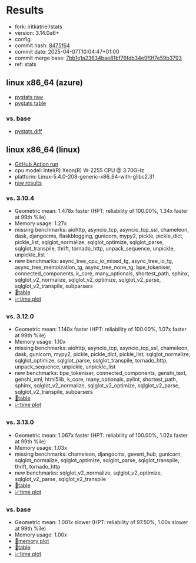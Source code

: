 # Results

- fork: iritkatriel/stats
- version: 3.14.0a6+
- config: 
- commit hash: [8475f64](https://github.com/iritkatriel/cpython/commit/8475f64)
- commit date: 2025-04-07T10:04:47+01:00
- commit merge base: [7bb1e1a23634bae81bf76fdb34e9f9f7e59b3793](https://github.com/python/cpython/commit/7bb1e1a23634bae81bf76fdb34e9f9f7e59b3793)
- ref: stats

## linux x86_64 (azure)

- [pystats raw](bm-20250407-azure-x86_64-iritkatriel-stats-3.14.0a6%2B-8475f64-pystats.json)
- [pystats table](bm-20250407-azure-x86_64-iritkatriel-stats-3.14.0a6%2B-8475f64-pystats.md)

### vs. base

- [pystats diff](bm-20250407-azure-x86_64-iritkatriel-stats-3.14.0a6%2B-8475f64-pystats-vs-base.md)

## linux x86_64 (linux)

- [GitHub Action run](https://github.com/faster-cpython/benchmarking/actions/runs/14305205340)
- cpu model: Intel(R) Xeon(R) W-2255 CPU @ 3.70GHz
- platform: Linux-5.4.0-208-generic-x86_64-with-glibc2.31
- [raw results](bm-20250407-linux-x86_64-iritkatriel-stats-3.14.0a6%2B-8475f64.json)

### vs. 3.10.4

- Geometric mean: 1.478x faster (HPT: reliability of 100.00%, 1.34x faster at 99th %ile)
- Memory usage: 1.27x
- missing benchmarks: aiohttp, asyncio_tcp, asyncio_tcp_ssl, chameleon, dask, djangocms, flaskblogging, gunicorn, mypy2, pickle, pickle_dict, pickle_list, sqlglot_normalize, sqlglot_optimize, sqlglot_parse, sqlglot_transpile, thrift, tornado_http, unpack_sequence, unpickle, unpickle_list
- new benchmarks: async_tree_cpu_io_mixed_tg, async_tree_io_tg, async_tree_memoization_tg, async_tree_none_tg, bpe_tokeniser, connected_components, k_core, many_optionals, shortest_path, sphinx, sqlglot_v2_normalize, sqlglot_v2_optimize, sqlglot_v2_parse, sqlglot_v2_transpile, subparsers
- [📄table](bm-20250407-linux-x86_64-iritkatriel-stats-3.14.0a6%2B-8475f64-vs-3.10.4.md)
- [📈time plot](bm-20250407-linux-x86_64-iritkatriel-stats-3.14.0a6%2B-8475f64-vs-3.10.4.svg)

### vs. 3.12.0

- Geometric mean: 1.140x faster (HPT: reliability of 100.00%, 1.07x faster at 99th %ile)
- Memory usage: 1.10x
- missing benchmarks: aiohttp, asyncio_tcp, asyncio_tcp_ssl, chameleon, dask, gunicorn, mypy2, pickle, pickle_dict, pickle_list, sqlglot_normalize, sqlglot_optimize, sqlglot_parse, sqlglot_transpile, tornado_http, unpack_sequence, unpickle, unpickle_list
- new benchmarks: bpe_tokeniser, connected_components, genshi_text, genshi_xml, html5lib, k_core, many_optionals, pylint, shortest_path, sphinx, sqlglot_v2_normalize, sqlglot_v2_optimize, sqlglot_v2_parse, sqlglot_v2_transpile, subparsers
- [📄table](bm-20250407-linux-x86_64-iritkatriel-stats-3.14.0a6%2B-8475f64-vs-3.12.0.md)
- [📈time plot](bm-20250407-linux-x86_64-iritkatriel-stats-3.14.0a6%2B-8475f64-vs-3.12.0.svg)

### vs. 3.13.0

- Geometric mean: 1.067x faster (HPT: reliability of 100.00%, 1.02x faster at 99th %ile)
- Memory usage: 1.03x
- missing benchmarks: chameleon, djangocms, gevent_hub, gunicorn, sqlglot_normalize, sqlglot_optimize, sqlglot_parse, sqlglot_transpile, thrift, tornado_http
- new benchmarks: sqlglot_v2_normalize, sqlglot_v2_optimize, sqlglot_v2_parse, sqlglot_v2_transpile
- [📄table](bm-20250407-linux-x86_64-iritkatriel-stats-3.14.0a6%2B-8475f64-vs-3.13.0.md)
- [📈time plot](bm-20250407-linux-x86_64-iritkatriel-stats-3.14.0a6%2B-8475f64-vs-3.13.0.svg)

### vs. base

- Geometric mean: 1.001x slower (HPT: reliability of 97.50%, 1.00x slower at 99th %ile)
- Memory usage: 1.00x
- [🧠memory plot](bm-20250407-linux-x86_64-iritkatriel-stats-3.14.0a6%2B-8475f64-vs-base-mem.svg)
- [📄table](bm-20250407-linux-x86_64-iritkatriel-stats-3.14.0a6%2B-8475f64-vs-base.md)
- [📈time plot](bm-20250407-linux-x86_64-iritkatriel-stats-3.14.0a6%2B-8475f64-vs-base.svg)

